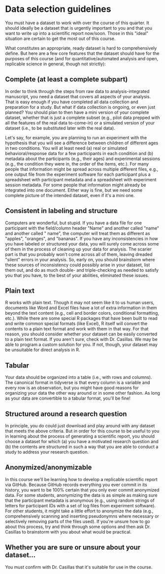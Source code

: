 # Data selection guidelines

You must have a dataset to work with over the course of this quarter. It should ideally be a dataset that is urgently important to you and that you want to write up into a scientific report now/soon. Those in this "ideal" situation are certain to get the most out of this course.

What constitutes an appropriate, ready dataset is hard to comprehensively define. But here are a few core features that the dataset should have for the purposes of this course (and for quantitative/automated analysis and open, replicable science in general, though not strictly):

## Complete (at least a complete subpart)
In order to think through the steps from raw data to analysis-integrated manuscript, you need a dataset that covers all aspects of your analysis. That is easy enough if you have completed all data collection and preparation for a study. But what if data collection is ongoing, or even just planned? You should plan to then have a mini version of your complete dataset, whether that is just a complete subset (e.g., pilot data prepped with all the features of the real data to-come-in) or a simulated version of your dataset (i.e., to be substituted later with the real data).

Let's say, for example, you are planning to run an experiment with the hypothesis that you will see a difference between children of different ages in two conditions. You will at least need (a) real or simulated behavioral/response data for a few participants in each condition and (b) metadata about the participants (e.g., their ages) and experimental sessions (e.g., the condition they were in, the order of the items, etc.). For many people that information might be spread across multiple different files, e.g., one output file from the experiment software for each participant plus a spreadsheet with participant metadata and a spreadsheet with experiment session metadata. For some people that information might already be integrated into one document. Either way is fine, but we need some complete picture of the intended dataset, even if it's a mini one.

## Consistent in labeling and structure
Computers are wonderful, but stupid. If you have a data file for one participant with the field/column header "Name" and another called "name" and another called " name", the computer will treat them as different as "apples", "oranges", and "bananas". If you have any inconsistencies in how you have labeled or structured your data, you will surely come across some of them in the process of cleaning up your data for analysis. The scarier part is that you probably won't come across all of them, leaving dreaded "silent" errors in your analysis. So, early on, you should brainstorm where these sources of inconsistency could possibly arise in your dataset, list them out, and do as much double- and triple-checking as needed to satisfy you that you have, to the best of your abilities, eliminated these issues.

## Plain text
R works with plain text. Though it may not seem like it to us human users, documents like Word and Excel files have a lot of extra information in them beyond the text content (e.g., cell and border colors, conditional formatting, etc.). While there are some special R packages that have been built to read and write common special formats (like Excel), R itself will convert the contents to a plain text format and work with them in that way. For that reason, you should consider whether your dataset can be easily converted to a plain text format. If you aren't sure, check with Dr. Casillas. We may be able to program a custom solution for you. If not, though, your dataset may be unsuitable for direct analysis in R.

## Tabular
Your data should be organized into a table (i.e., with rows and columns). The canonical format in tidyverse is that every column is a variable and every row is an observation, but you might have good reasons for organizing your data the other way around or in some other fashion. As long as your data are convertible to a tabular format, you'll be fine!

## Structured around a research question
In principle, you do could just download and play around with any dataset that meets the above criteria. But in order for this course to be useful to you in learning about the process of generating a scientific report, you should choose a dataset for which (a) you have a motivated research question and (b) the contents are structured in such a way that you are able to conduct a study to address your research question.

## Anonymized/anonymizable
In this course we'll be learning how to develop a replicable scientific report via GitHub. Because GitHub records everything you ever commit in its history, you want to be 100% certain that you only ever commit anonymized data. For some students, anonymizing the data is as simple as making sure that the participant metadata is anonymous (e.g., using random strings of letters for participant IDs with a set of log files from experiment software). For other students, it might take a little effort to anonymize the data (e.g., comprehensively scanning and inserting pseudonymns where necessary or selectively removing parts of the files used). If you're unsure how to go about this process, try and think through some options and then ask Dr. Casillas to brainstorm with you about what would be practical.

## Whether you are sure or unsure about your dataset...
You must confirm with Dr. Casillas that it's suitable for use in the course.